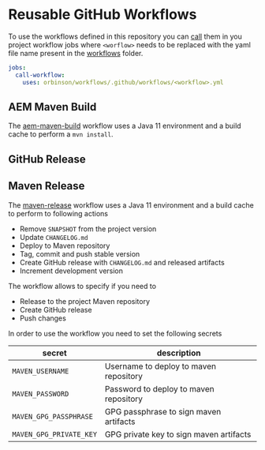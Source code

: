 # Reusable GitHub Workflows

To use the workflows defined in this repository you can [call](https://docs.github.com/en/actions/using-workflows/reusing-workflows) them in you project workflow jobs where `<worflow>` needs to be replaced with the yaml file name present in the [workflows](.github/workflows) folder.

```yml
jobs:
  call-workflow:
    uses: orbinson/workflows/.github/workflows/<workflow>.yml
```

## AEM Maven Build

The [aem-maven-build](.github/workflows/aem-maven-build) workflow uses a Java 11 environment and a build cache to perform a `mvn install`.

## GitHub Release

## Maven Release

The [maven-release](.github/workflows/maven-release) workflow uses a Java 11 environment and a build cache to perform to following actions

* Remove `SNAPSHOT` from the project version
* Update `CHANGELOG.md`
* Deploy to Maven repository
* Tag, commit and push stable version
* Create GitHub release with `CHANGELOG.md` and released artifacts
* Increment development version

The workflow allows to specify if you need to

* Release to the project Maven repository
* Create GitHub release
* Push changes

In order to use the workflow you need to set the following secrets

| secret | description |
|-|-|
| `MAVEN_USERNAME` | Username to deploy to maven repository |
| `MAVEN_PASSWORD` | Password to deploy to maven repository|
| `MAVEN_GPG_PASSPHRASE` | GPG passphrase to sign maven artifacts |
| `MAVEN_GPG_PRIVATE_KEY` | GPG private key to sign maven artifacts |
